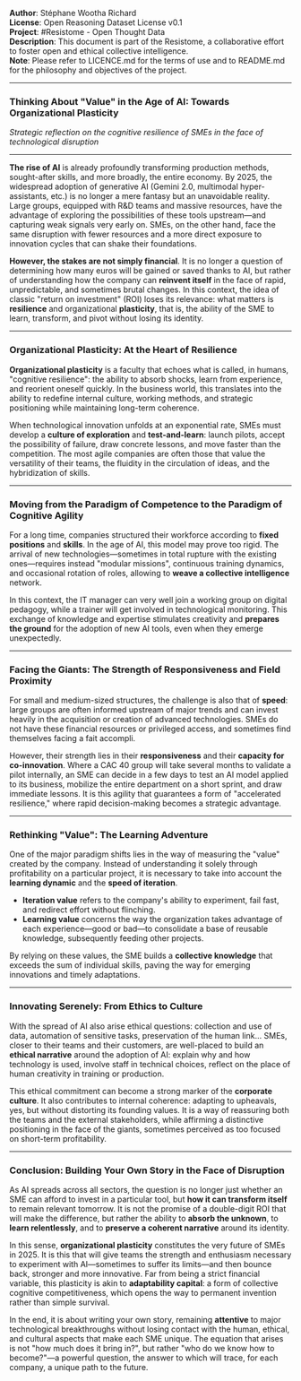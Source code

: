 **Author**: Stéphane Wootha Richard  
**License**: Open Reasoning Dataset License v0.1  
**Project**: #Resistome - Open Thought Data  
**Description**: This document is part of the Resistome, a collaborative effort to foster open and ethical collective intelligence.  
**Note**: Please refer to LICENCE.md for the terms of use and to README.md for the philosophy and objectives of the project.

---

### Thinking About "Value" in the Age of AI: Towards Organizational Plasticity
*Strategic reflection on the cognitive resilience of SMEs in the face of technological disruption*

---

**The rise of AI** is already profoundly transforming production methods, sought-after skills, and more broadly, the entire economy. By 2025, the widespread adoption of generative AI (Gemini 2.0, multimodal hyper-assistants, etc.) is no longer a mere fantasy but an unavoidable reality. Large groups, equipped with R&D teams and massive resources, have the advantage of exploring the possibilities of these tools upstream—and capturing weak signals very early on. SMEs, on the other hand, face the same disruption with fewer resources and a more direct exposure to innovation cycles that can shake their foundations.

**However, the stakes are not simply financial**. It is no longer a question of determining how many euros will be gained or saved thanks to AI, but rather of understanding how the company can **reinvent itself** in the face of rapid, unpredictable, and sometimes brutal changes. In this context, the idea of classic "return on investment" (ROI) loses its relevance: what matters is **resilience** and organizational **plasticity**, that is, the ability of the SME to learn, transform, and pivot without losing its identity.

---

### Organizational Plasticity: At the Heart of Resilience

**Organizational plasticity** is a faculty that echoes what is called, in humans, "cognitive resilience": the ability to absorb shocks, learn from experience, and reorient oneself quickly. In the business world, this translates into the ability to redefine internal culture, working methods, and strategic positioning while maintaining long-term coherence.

When technological innovation unfolds at an exponential rate, SMEs must develop a **culture of exploration** and **test-and-learn**: launch pilots, accept the possibility of failure, draw concrete lessons, and move faster than the competition. The most agile companies are often those that value the versatility of their teams, the fluidity in the circulation of ideas, and the hybridization of skills.

---

### Moving from the Paradigm of Competence to the Paradigm of Cognitive Agility

For a long time, companies structured their workforce according to **fixed positions** and **skills**. In the age of AI, this model may prove too rigid. The arrival of new technologies—sometimes in total rupture with the existing ones—requires instead "modular missions", continuous training dynamics, and occasional rotation of roles, allowing to **weave a collective intelligence** network.

In this context, the IT manager can very well join a working group on digital pedagogy, while a trainer will get involved in technological monitoring. This exchange of knowledge and expertise stimulates creativity and **prepares the ground** for the adoption of new AI tools, even when they emerge unexpectedly.

---

### Facing the Giants: The Strength of Responsiveness and Field Proximity

For small and medium-sized structures, the challenge is also that of **speed**: large groups are often informed upstream of major trends and can invest heavily in the acquisition or creation of advanced technologies. SMEs do not have these financial resources or privileged access, and sometimes find themselves facing a fait accompli.

However, their strength lies in their **responsiveness** and their **capacity for co-innovation**. Where a CAC 40 group will take several months to validate a pilot internally, an SME can decide in a few days to test an AI model applied to its business, mobilize the entire department on a short sprint, and draw immediate lessons. It is this agility that guarantees a form of "accelerated resilience," where rapid decision-making becomes a strategic advantage.

---

### Rethinking "Value": The Learning Adventure

One of the major paradigm shifts lies in the way of measuring the "value" created by the company. Instead of understanding it solely through profitability on a particular project, it is necessary to take into account the **learning dynamic** and the **speed of iteration**.

-   **Iteration value** refers to the company's ability to experiment, fail fast, and redirect effort without flinching.
-   **Learning value** concerns the way the organization takes advantage of each experience—good or bad—to consolidate a base of reusable knowledge, subsequently feeding other projects.

By relying on these values, the SME builds a **collective knowledge** that exceeds the sum of individual skills, paving the way for emerging innovations and timely adaptations.

---

### Innovating Serenely: From Ethics to Culture

With the spread of AI also arise ethical questions: collection and use of data, automation of sensitive tasks, preservation of the human link... SMEs, closer to their teams and their customers, are well-placed to build an **ethical narrative** around the adoption of AI: explain why and how technology is used, involve staff in technical choices, reflect on the place of human creativity in training or production.

This ethical commitment can become a strong marker of the **corporate culture**. It also contributes to internal coherence: adapting to upheavals, yes, but without distorting its founding values. It is a way of reassuring both the teams and the external stakeholders, while affirming a distinctive positioning in the face of the giants, sometimes perceived as too focused on short-term profitability.

---

### Conclusion: Building Your Own Story in the Face of Disruption

As AI spreads across all sectors, the question is no longer just whether an SME can afford to invest in a particular tool, but **how it can transform itself** to remain relevant tomorrow. It is not the promise of a double-digit ROI that will make the difference, but rather the ability to **absorb the unknown**, to **learn relentlessly**, and to **preserve a coherent narrative** around its identity.

In this sense, **organizational plasticity** constitutes the very future of SMEs in 2025. It is this that will give teams the strength and enthusiasm necessary to experiment with AI—sometimes to suffer its limits—and then bounce back, stronger and more innovative. Far from being a strict financial variable, this plasticity is akin to **adaptability capital**: a form of collective cognitive competitiveness, which opens the way to permanent invention rather than simple survival.

In the end, it is about writing your own story, remaining **attentive** to major technological breakthroughs without losing contact with the human, ethical, and cultural aspects that make each SME unique. The equation that arises is not "how much does it bring in?", but rather "who do we know how to become?"—a powerful question, the answer to which will trace, for each company, a unique path to the future.
